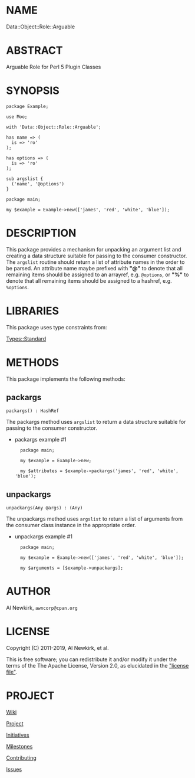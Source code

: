 # NAME

Data::Object::Role::Arguable

# ABSTRACT

Arguable Role for Perl 5 Plugin Classes

# SYNOPSIS

    package Example;

    use Moo;

    with 'Data::Object::Role::Arguable';

    has name => (
      is => 'ro'
    );

    has options => (
      is => 'ro'
    );

    sub argslist {
      ('name', '@options')
    }

    package main;

    my $example = Example->new(['james', 'red', 'white', 'blue']);

# DESCRIPTION

This package provides a mechanism for unpacking an argument list and creating a
data structure suitable for passing to the consumer constructor. The
`argslist` routine should return a list of attribute names in the order to be
parsed. An attribute name maybe prefixed with **"@"** to denote that all remaining
items should be assigned to an arrayref, e.g. `@options`, or **"%"** to denote
that all remaining items should be assigned to a hashref, e.g. `%options`.

# LIBRARIES

This package uses type constraints from:

[Types::Standard](https://metacpan.org/pod/Types::Standard)

# METHODS

This package implements the following methods:

## packargs

    packargs() : HashRef

The packargs method uses `argslist` to return a data structure suitable for
passing to the consumer constructor.

- packargs example #1

        package main;

        my $example = Example->new;

        my $attributes = $example->packargs('james', 'red', 'white', 'blue');

## unpackargs

    unpackargs(Any @args) : (Any)

The unpackargs method uses `argslist` to return a list of arguments from the
consumer class instance in the appropriate order.

- unpackargs example #1

        package main;

        my $example = Example->new(['james', 'red', 'white', 'blue']);

        my $arguments = [$example->unpackargs];

# AUTHOR

Al Newkirk, `awncorp@cpan.org`

# LICENSE

Copyright (C) 2011-2019, Al Newkirk, et al.

This is free software; you can redistribute it and/or modify it under the terms
of the The Apache License, Version 2.0, as elucidated in the ["license
file"](https://github.com/iamalnewkirk/foobar/blob/master/LICENSE).

# PROJECT

[Wiki](https://github.com/iamalnewkirk/foobar/wiki)

[Project](https://github.com/iamalnewkirk/foobar)

[Initiatives](https://github.com/iamalnewkirk/foobar/projects)

[Milestones](https://github.com/iamalnewkirk/foobar/milestones)

[Contributing](https://github.com/iamalnewkirk/foobar/blob/master/CONTRIBUTE.md)

[Issues](https://github.com/iamalnewkirk/foobar/issues)
